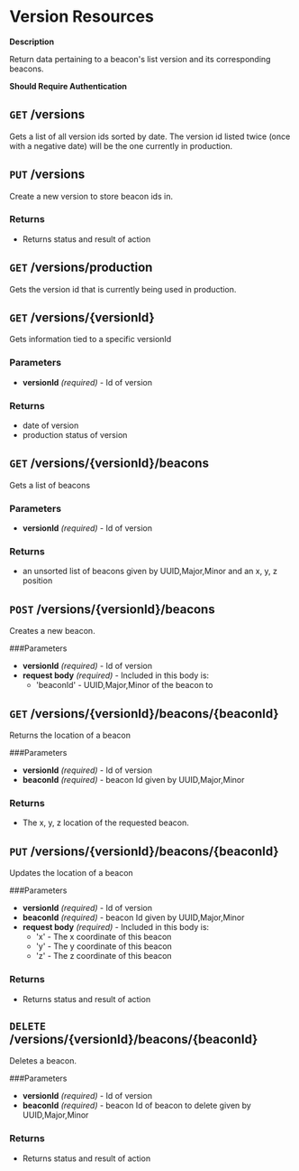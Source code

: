 # Version Resources

**Description**

Return data pertaining to a beacon's list version and its corresponding beacons.

**Should Require Authentication**


## `GET` /versions
Gets a list of all version ids sorted by date. The version id listed twice (once with a negative date)
will be the one currently in production. 

## `PUT` /versions
Create a new version to store beacon ids in. 

### Returns
- Returns status and result of action

## `GET` /versions/production
Gets the version id that is currently being used in production.

## `GET` /versions/{versionId}
Gets information tied to a specific versionId

### Parameters
- **versionId** _(required)_ - Id of version

### Returns
- date of version
- production status of version

## `GET` /versions/{versionId}/beacons
Gets a list of beacons

### Parameters
- **versionId** _(required)_ - Id of version

### Returns
- an unsorted list of beacons given by UUID,Major,Minor and an x, y, z position

## `POST` /versions/{versionId}/beacons
Creates a new beacon.

###Parameters
- **versionId** _(required)_ - Id of version
- **request body** _(required)_ - Included in this body is:
	- 'beaconId' - UUID,Major,Minor of the beacon to 

## `GET` /versions/{versionId}/beacons/{beaconId}
Returns the location of a beacon

###Parameters
- **versionId** _(required)_ - Id of version
- **beaconId** _(required)_ - beacon Id given by UUID,Major,Minor

### Returns
- The x, y, z location of the requested beacon.

## `PUT` /versions/{versionId}/beacons/{beaconId}
Updates the location of a beacon

###Parameters
- **versionId** _(required)_ - Id of version
- **beaconId** _(required)_ - beacon Id given by UUID,Major,Minor
- **request body** _(required)_ - Included in this body is:
	- 'x' - The x coordinate of this beacon
	- 'y' - The y coordinate of this beacon
	- 'z' - The z coordinate of this beacon
	
### Returns
- Returns status and result of action

## `DELETE` /versions/{versionId}/beacons/{beaconId}
Deletes a beacon.

###Parameters
- **versionId** _(required)_ - Id of version
- **beaconId** _(required)_ - beacon Id of beacon to delete given by UUID,Major,Minor
	
### Returns
- Returns status and result of action



